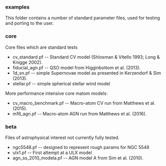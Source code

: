 ### examples

This folder contains a number of standard parameter files, used for testing and porting to the user.

### core

Core files which are standard tests

* cv_standard.pf -- Standard CV model (Shlosman & Vitello 1993; Long & Knigge 2002).
* fiducial_agn.pf -- QSO model from Higginbottom et al. (2013).
* 1d_sn.pf -- simple Supernovae model as presented in Kerzendorf & Sim (2013).
* stellar.pf -- simple spherical stellar wind model

More performance intensive core matom models:

* cv_macro_benchmark.pf -- Macro-atom CV run from Matthews et al. (2015).
* m16_agn.pf -- Macro-atom AGN run from Matthews et al. (2016).


### beta

Files of astrophysical interest not currently fully tested.

* ngc5548.pf -- designed to represent rough params for NGC 5548
* ulx1.pf -- First attempt at a ULX model
* agn_ss_2010_modela.pf -- AGN model A from Sim et al. (2010).